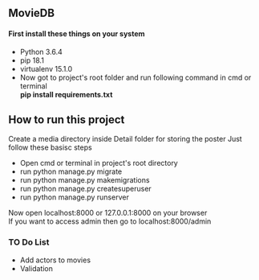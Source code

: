 ## MovieDB  
#### First install these things on your system  
- Python 3.6.4  
- pip 18.1  
- virtualenv 15.1.0  
- Now got to project's root folder and run following command in cmd or terminal  
**pip install requirements.txt**  

## How to run this project   
Create a media directory inside Detail folder for storing the poster
Just follow these basisc steps  
- Open cmd or terminal in project's root directory  
- run python manage.py migrate  
- run python manage.py makemigrations  
- run python manage.py createsuperuser  
- run python manage.py runserver  

Now open localhost:8000 or 127.0.0.1:8000 on your browser  
If you want to access admin then go to localhost:8000/admin  

### TO Do List
- Add actors to movies
- Validation